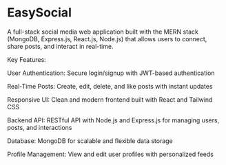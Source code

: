 # EasySocial
A full-stack social media web application built with the MERN stack (MongoDB, Express.js, React.js, Node.js) that allows users to connect, share posts, and interact in real-time.

Key Features:

User Authentication: Secure login/signup with JWT-based authentication

Real-Time Posts: Create, edit, delete, and like posts with instant updates

Responsive UI: Clean and modern frontend built with React and Tailwind CSS

Backend API: RESTful API with Node.js and Express.js for managing users, posts, and interactions

Database: MongoDB for scalable and flexible data storage

Profile Management: View and edit user profiles with personalized feeds
